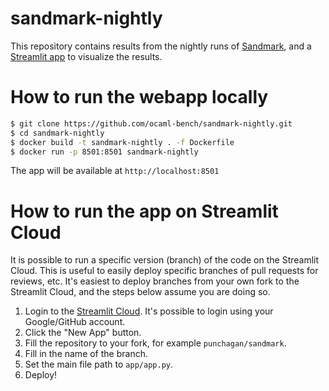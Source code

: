 # sandmark-nightly

This repository contains results from the nightly runs of
[Sandmark](https://github.com/ocaml-bench/sandmark), and a [Streamlit
app](https://sandmark.tarides.com/) to visualize the results.

# How to run the webapp locally

```bash
$ git clone https://github.com/ocaml-bench/sandmark-nightly.git
$ cd sandmark-nightly
$ docker build -t sandmark-nightly . -f Dockerfile
$ docker run -p 8501:8501 sandmark-nightly
```
The app will be available at `http://localhost:8501`

# How to run the app on Streamlit Cloud

It is possible to run a specific version (branch) of the code on the Streamlit
Cloud.  This is useful to easily deploy specific branches of pull requests for
reviews, etc.  It's easiest to deploy branches from your own fork to the
Streamlit Cloud, and the steps below assume you are doing so.


1. Login to the [Streamlit Cloud](https://share.streamlit.io/). It's possible
   to login using your Google/GitHub account.
2. Click the "New App" button.
3. Fill the repository to your fork, for example `punchagan/sandmark`.
4. Fill in the name of the branch.
5. Set the main file path to `app/app.py`.
6. Deploy!
